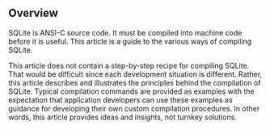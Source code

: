 ## Overview



SQLite is ANSI\-C source code.
It must be compiled into machine code before it is useful.
This article is a guide to the various ways of compiling SQLite.



This article does not contain a step\-by\-step recipe for compiling
SQLite. That would be difficult since each development situation
is different.
Rather, this article describes and illustrates the principles behind the
compilation of SQLite. Typical compilation commands are provided as examples
with the expectation that application developers can use these examples
as guidance for developing their own custom compilation procedures.
In other words, this article provides ideas and insights, not turnkey
solutions.



